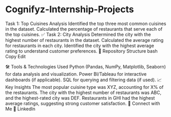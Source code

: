 # Cognifyz-Internship-Projects
 Task 1: Top Cuisines Analysis
Identified the top three most common cuisines in the dataset.
Calculated the percentage of restaurants that serve each of the top cuisines.
✅ Task 2: City Analysis
Determined the city with the highest number of restaurants in the dataset.
Calculated the average rating for restaurants in each city.
Identified the city with the highest average rating to understand customer preferences.
📂 Repository Structure
bash
Copy
Edit

🛠️ Tools & Technologies Used
Python (Pandas, NumPy, Matplotlib, Seaborn) for data analysis and visualization.
Power BI/Tableau for interactive dashboards (if applicable).
SQL for querying and filtering data (if used).
📈 Key Insights
The most popular cuisine type was XYZ, accounting for X% of the restaurants.
The city with the highest number of restaurants was ABC, and the highest-rated city was DEF.
Restaurants in GHI had the highest average ratings, suggesting strong customer satisfaction.
🔗 Connect with Me
🔹 LinkedIn
